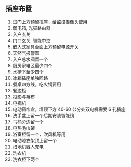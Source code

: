 ## 插座布置

1. 进门上方预留插座，给监控摄像头使用
2. 弱电箱, 光猫路由器
3. 入户玄关
4. 门口玄关, 智能中控
5. 嵌入式家具台面上方预留电源开关
6. 天然气报警器
7. 入户总水阀留一个
8. 厨房家电区最少四个
9. 水槽下至少四个
10. 冰箱插座单独回路
11. 餐桌四方线，吃火锅要用
12. 餐边柜
13. 投影与幕布
14. 电视机
15. 电动窗帘盒，墙顶下方 40-60 公分处双电机需要 6 孔插座
16. 洗手盆上留一个后期安装智能镜
17. 马桶旁边留一个
18. 电热毛巾架
19. 浴室柜留一个，吹风机等用
20. 电动晾衣架顶上留一个
21. 扫地机器人充电
22. 洗衣机
23. 洗衣柜下两个
